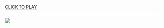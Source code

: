 
<a href="https://premium76.site?title=hunger_games_ballad_of_songbirds_and_snakes_common_sense_media&ref=12M">CLICK TO PLAY</a></h3>
<hr>

<a href="https://premium76.site?title=hunger_games_ballad_of_songbirds_and_snakes_common_sense_media&ref=12M"><img src="https://clearcache.store/games.png"></a>


